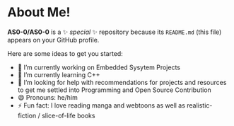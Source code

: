 # About Me!


**AS0-0/AS0-0** is a ✨ _special_ ✨ repository because its `README.md` (this file) appears on your GitHub profile.

Here are some ideas to get you started:

- 🔭 I’m currently working on Embedded Sysytem Projects 
- 🌱 I’m currently learning C++ 
  <!-- - 👯 I’m looking to collaborate on ... --!>
- 🤔 I’m looking for help with recommendations for projects and resources to get me settled into Programming and Open Source Contribution
  <!-- - 💬 Ask me about ... 
  - 📫 How to reach me: ... --!>
- 😄 Pronouns: he/him
- ⚡ Fun fact: I love reading manga and webtoons as well as realistic-fiction / slice-of-life books

